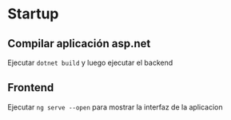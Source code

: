 # Startup

## Compilar aplicación asp.net
Ejecutar `dotnet build` y luego ejecutar el backend

## Frontend

Ejecutar `ng serve --open` para mostrar la interfaz de la aplicacion
